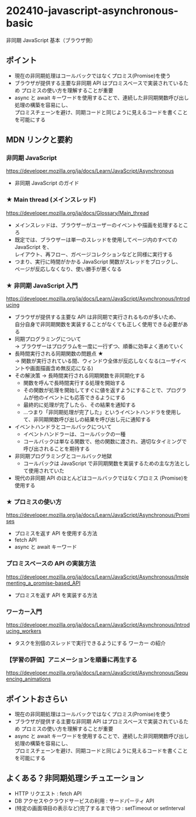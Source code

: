 # 202410-javascript-asynchronous-basic

非同期 JavaScript 基本（ブラウザ側）

## ポイント

- 現在の非同期処理はコールバックではなくプロミス(Promise)を使う
- ブラウザが提供する主要な非同期 API はプロミスベースで実装されているため
  プロミスの使い方を理解することが重要
- async と await キーワードを使用することで、連続した非同期関数呼び出し処理の構築を容易にし、  
  プロミスチェーンを避け、同期コードと同じように見えるコードを書くことを可能にする

## MDN リンクと要約

### 非同期 JavaScript

https://developer.mozilla.org/ja/docs/Learn/JavaScript/Asynchronous

- 非同期 JavaScript のガイド

### ★ Main thread (メインスレッド)

https://developer.mozilla.org/ja/docs/Glossary/Main_thread

- メインスレッドは、ブラウザーがユーザーのイベントや描画を処理するところ
- 既定では、ブラウザーは単一のスレッドを使用してページ内のすべての JavaScript を、  
  レイアウト、再フロー、ガベージコレクションなどと同様に実行する
- つまり、実行に時間がかかる JavaScript 関数がスレッドをブロックし、  
  ページが反応しなくなり、使い勝手が悪くなる

### ★ 非同期 JavaScript 入門

https://developer.mozilla.org/ja/docs/Learn/JavaScript/Asynchronous/Introducing

- ブラウザが提供する主要な API は非同期で実行されるものが多いため、  
  自分自身で非同期関数を実装することがなくても正しく使用できる必要がある
- 同期プログラミングについて  
  -> ブラウザーはプログラムを一度に一行ずつ、順番に効率よく進めていく
- 長時間実行される同期関数の問題点 ★  
  -> 関数が実行されている間、ウィンドウ全体が反応しなくなる(ユーザイベントや画面描画含め無反応になる)
- その解決策 -> 長時間実行される同期関数を非同期化する
  - 関数を呼んで長時間実行する処理を開始する
  - その関数が処理を開始してすぐに値を返すようにすることで、プログラムが他のイベントにも応答できるようにする
  - 最終的に処理が完了したら、その結果を通知する
  - ...つまり「非同期処理が完了した」というイベントハンドラを使用して、非同期関数呼び出しの結果を呼び出し元に通知する
- イベントハンドラとコールバックについて
  - イベントハンドラーは、コールバックの一種
  - コールバックは単なる関数で、他の関数に渡され、適切なタイミングで呼び出されることを期待する
- 非同期プログラミングとコールバック地獄
  - コールバックは JavaScript で非同期関数を実装するための主な方法として使用されていた
- 現代の非同期 API のほとんどはコールバックではなくプロミス (Promise)を使用する

### ★ プロミスの使い方

https://developer.mozilla.org/ja/docs/Learn/JavaScript/Asynchronous/Promises

- プロミスを返す API を使用する方法
- fetch API
- async と await キーワード

### プロミスベースの API の実装方法

https://developer.mozilla.org/ja/docs/Learn/JavaScript/Asynchronous/Implementing_a_promise-based_API

- プロミスを返す API を実装する方法

### ワーカー入門

https://developer.mozilla.org/ja/docs/Learn/JavaScript/Asynchronous/Introducing_workers

- タスクを別個のスレッドで実行できるようにする ワーカー の紹介

### 【学習の評価】アニメーションを順番に再生する

https://developer.mozilla.org/ja/docs/Learn/JavaScript/Asynchronous/Sequencing_animations

## ポイントおさらい

- 現在の非同期処理はコールバックではなくプロミス(Promise)を使う
- ブラウザが提供する主要な非同期 API はプロミスベースで実装されているため
  プロミスの使い方を理解することが重要
- async と await キーワードを使用することで、連続した非同期関数呼び出し処理の構築を容易にし、  
  プロミスチェーンを避け、同期コードと同じように見えるコードを書くことを可能にする

## よくある？非同期処理シチュエーション

- HTTP リクエスト : fetch API
- DB アクセスやクラウドサービスの利用 : サードパーティ API
- (特定の画面項目の表示など)完了するまで待つ : setTimeout or setInterval
